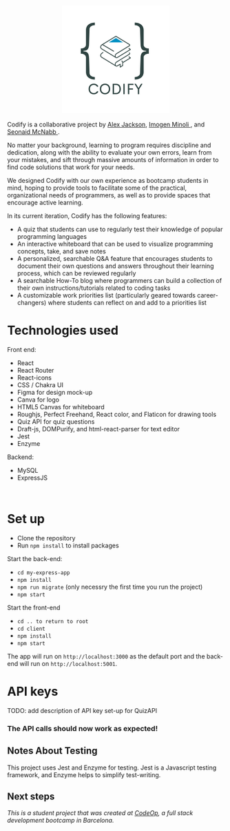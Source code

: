 <p align="center">
<img src="./client/src/components/Codify.png" width="250"/>
</p>

Codify is a collaborative project by <a href="https://github.com/AlexJackson01">Alex Jackson</a>, <a href="https://github.com/minoi001"> Imogen Minoli </a>, and <a href="https://github.com/seonaid-mcnabb/"> Seonaid McNabb </a>.

No matter your background, learning to program requires discipline and dedication, along with the ability to evaluate your own errors, learn from your mistakes, and sift through massive amounts of information in order to find code solutions that work for your needs.

We designed Codify with our own experience as bootcamp students in mind, hoping to provide tools to facilitate some of the practical, organizational needs of programmers, as well as to provide spaces that encourage active learning.

In its current iteration, Codify has the following features:

- A quiz that students can use to regularly test their knowledge of popular programming languages
- An interactive whiteboard that can be used to visualize programming concepts, take, and save notes
- A personalized, searchable Q&A feature that encourages students to document their own questions and answers throughout their learning process, which can be reviewed regularly
- A searchable How-To blog where programmers can build a collection of their own instructions/tutorials related to coding tasks
- A customizable work priorities list (particularly geared towards career-changers) where students can reflect on and add to a priorities list

# Technologies used

Front end:

- React
- React Router
- React-icons
- CSS / Chakra UI
- Figma for design mock-up
- Canva for logo
- HTML5 Canvas for whiteboard
- Roughjs, Perfect Freehand, React color, and Flaticon for drawing tools
- Quiz API for quiz questions
- Draft-js, DOMPurify, and html-react-parser for text editor
- Jest
- Enzyme

Backend:

- MySQL
- ExpressJS

&nbsp;

# Set up

- Clone the repository
- Run ```npm install``` to install packages

Start the back-end:

- ```cd my-express-app```
- ```npm install```
- ```npm run migrate``` (only necessry the first time you run the project)
- ```npm start```

Start the front-end

- ```cd .. to return to root```
- ```cd client```
- ```npm install```
- ```npm start```

The app will run on ```http://localhost:3000``` as the default port and the back-end will run on ```http://localhost:5001```.

# API keys

TODO: add description of API key set-up for QuizAPI

### **The API calls should now work as expected!**

## Notes About Testing

This project uses Jest and Enzyme for testing. Jest is a Javascript testing framework, and Enzyme helps to simplify test-writing.

## Next steps

_This is a student project that was created at [CodeOp](http://codeop.tech), a full stack development bootcamp in Barcelona._
